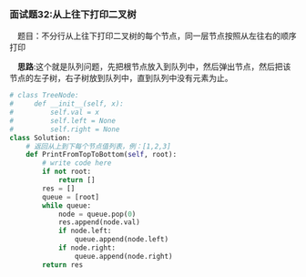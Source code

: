 ### 面试题32:从上往下打印二叉树

&emsp;题目：不分行从上往下打印二叉树的每个节点，同一层节点按照从左往右的顺序打印

&emsp;**思路**:这个就是队列问题，先把根节点放入到队列中，然后弹出节点，然后把该节点的左子树，右子树放到队列中，直到队列中没有元素为止。


```python
# class TreeNode:
#     def __init__(self, x):
#         self.val = x
#         self.left = None
#         self.right = None
class Solution:
    # 返回从上到下每个节点值列表，例：[1,2,3]
    def PrintFromTopToBottom(self, root):
        # write code here
        if not root:
            return []
        res = []
        queue = [root]
        while queue:
            node = queue.pop(0)
            res.append(node.val)
            if node.left:
                queue.append(node.left)
            if node.right:
                queue.append(node.right)
        return res
```
